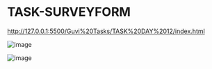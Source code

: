 # TASK-SURVEYFORM

http://127.0.0.1:5500/Guvi%20Tasks/TASK%20DAY%2012/index.html 

![image](https://github.com/sowbi30/TASK-SURVEYFORM/assets/123854536/9950531d-1f46-4834-b9c3-a1a41ecd3e79)

![image](https://github.com/sowbi30/TASK-SURVEYFORM/assets/123854536/9e222e07-db7e-4621-bb47-d9f2c7691878)

